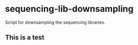 # sequencing-lib-downsampling
Script for downsampling the sequencing libraries.


## This is a test
